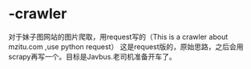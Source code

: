 # -crawler
对于妹子图网站的图片爬取，用request写的（This is a crawler about mzitu.com ,use python request）
这是request版的，原始思路，之后会用scrapy再写一个。目标是Javbus.老司机准备开车了。
